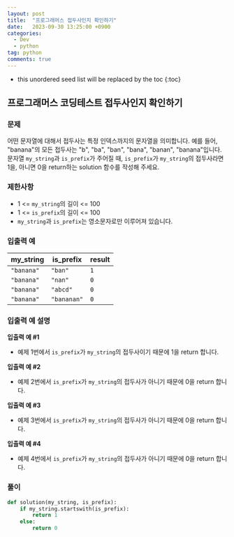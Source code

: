 ```yaml
---
layout: post
title:  "프로그래머스 접두사인지 확인하기"
date:   2023-09-30 13:25:00 +0900
categories: 
  - Dev
  - python
tag: python
comments: true
---
```


* this unordered seed list will be replaced by the toc
{:toc}

## 프로그래머스 코딩테스트 접두사인지 확인하기

### 문제

어떤 문자열에 대해서 접두사는 특정 인덱스까지의 문자열을 의미합니다. 예를 들어, "banana"의 모든 접두사는 "b", "ba", "ban", "bana", "banan", "banana"입니다.  
문자열 `my_string`과 `is_prefix`가 주어질 때, `is_prefix`가 `my_string`의 접두사라면 1을, 아니면 0을 return하는 solution 함수를 작성해 주세요.

### 제한사항

- 1 <= `my_string`의 길이 <= 100
- 1 <= `is_prefix`의 길이 <= 100
- `my_string`과 `is_prefix`는 영소문자로만 이루어져 있습니다.

### 입출력 예

| my_string | is_prefix | result |
| --- | --- | --- |
| `"banana"` | `"ban"` | `1` |
| `"banana"` | `"nan"` | `0` |
| `"banana"` | `"abcd"` | `0` |
| `"banana"` | `"bananan"` | `0` |

### 입출력 예 설명

**입출력 예 #1**

- 예제 1번에서 `is_prefix`가 `my_string`의 접두사이기 때문에 1을 return 합니다.

**입출력 예 #2**

- 예제 2번에서 `is_prefix`가 `my_string`의 접두사가 아니기 때문에 0을 return 합니다.

**입출력 예 #3**

- 예제 3번에서 `is_prefix`가 `my_string`의 접두사가 아니기 때문에 0을 return 합니다.

**입출력 예 #4**

- 예제 4번에서 `is_prefix`가 `my_string`의 접두사가 아니기 때문에 0을 return 합니다.

### 풀이

```py
def solution(my_string, is_prefix):
    if my_string.startswith(is_prefix):
        return 1
    else:
        return 0
```